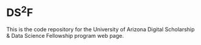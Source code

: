 # DS<sup>2</sup>F

This is the code repository for the University of Arizona Digital Scholarship & Data Science Fellowship program web page.
